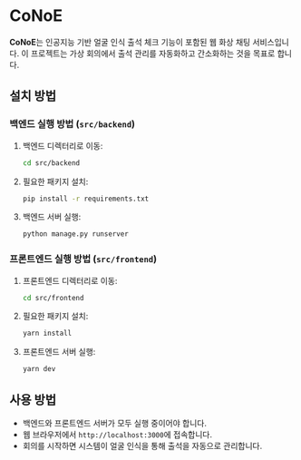 # CoNoE

**CoNoE**는 인공지능 기반 얼굴 인식 출석 체크 기능이 포함된 웹 화상 채팅 서비스입니다. 이 프로젝트는 가상 회의에서 출석 관리를 자동화하고 간소화하는 것을 목표로 합니다.

## 설치 방법

### 백엔드 실행 방법 (`src/backend`)

1. 백엔드 디렉터리로 이동:
   ```bash
   cd src/backend
   ```

2. 필요한 패키지 설치:
   ```bash
   pip install -r requirements.txt
   ```

3. 백엔드 서버 실행:
   ```bash
   python manage.py runserver
   ```

### 프론트엔드 실행 방법 (`src/frontend`)

1. 프론트엔드 디렉터리로 이동:
   ```bash
   cd src/frontend
   ```

2. 필요한 패키지 설치:
   ```bash
   yarn install
   ```

3. 프론트엔드 서버 실행:
   ```bash
   yarn dev
   ```

## 사용 방법

- 백엔드와 프론트엔드 서버가 모두 실행 중이어야 합니다.
- 웹 브라우저에서 `http://localhost:3000`에 접속합니다.
- 회의를 시작하면 시스템이 얼굴 인식을 통해 출석을 자동으로 관리합니다.

